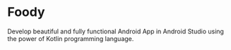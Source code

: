 # Foody
Develop beautiful and fully functional Android App in Android Studio using the power of Kotlin programming language.
